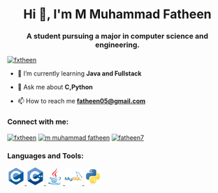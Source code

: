 <h1 align="center">Hi 👋, I'm M Muhammad Fatheen</h1>
<h3 align="center">A student pursuing a major in computer science and engineering.</h3>

<p align="left"> <a href="https://twitter.com/fxtheen" target="blank"><img src="https://img.shields.io/twitter/follow/fxtheen?logo=twitter&style=for-the-badge" alt="fxtheen" /></a> </p>

- 🌱 I’m currently learning **Java and Fullstack**

- 💬 Ask me about **C,Python**

- 📫 How to reach me **fatheen05@gmail.com**

<h3 align="left">Connect with me:</h3>
<p align="left">
<a href="https://twitter.com/fxtheen" target="blank"><img align="center" src="https://raw.githubusercontent.com/rahuldkjain/github-profile-readme-generator/master/src/images/icons/Social/twitter.svg" alt="fxtheen" height="30" width="40" /></a>
<a href="https://linkedin.com/in/m muhammad fatheen" target="blank"><img align="center" src="https://raw.githubusercontent.com/rahuldkjain/github-profile-readme-generator/master/src/images/icons/Social/linked-in-alt.svg" alt="m muhammad fatheen" height="30" width="40" /></a>
<a href="https://www.leetcode.com/fatheen7" target="blank"><img align="center" src="https://raw.githubusercontent.com/rahuldkjain/github-profile-readme-generator/master/src/images/icons/Social/leet-code.svg" alt="fatheen7" height="30" width="40" /></a>
</p>

<h3 align="left">Languages and Tools:</h3>
<p align="left"> <a href="https://www.cprogramming.com/" target="_blank" rel="noreferrer"> <img src="https://raw.githubusercontent.com/devicons/devicon/master/icons/c/c-original.svg" alt="c" width="40" height="40"/> </a> <a href="https://www.w3schools.com/cpp/" target="_blank" rel="noreferrer"> <img src="https://raw.githubusercontent.com/devicons/devicon/master/icons/cplusplus/cplusplus-original.svg" alt="cplusplus" width="40" height="40"/> </a> <a href="https://www.java.com" target="_blank" rel="noreferrer"> <img src="https://raw.githubusercontent.com/devicons/devicon/master/icons/java/java-original.svg" alt="java" width="40" height="40"/> </a> <a href="https://www.mysql.com/" target="_blank" rel="noreferrer"> <img src="https://raw.githubusercontent.com/devicons/devicon/master/icons/mysql/mysql-original-wordmark.svg" alt="mysql" width="40" height="40"/> </a> <a href="https://www.python.org" target="_blank" rel="noreferrer"> <img src="https://raw.githubusercontent.com/devicons/devicon/master/icons/python/python-original.svg" alt="python" width="40" height="40"/> </a> </p>
